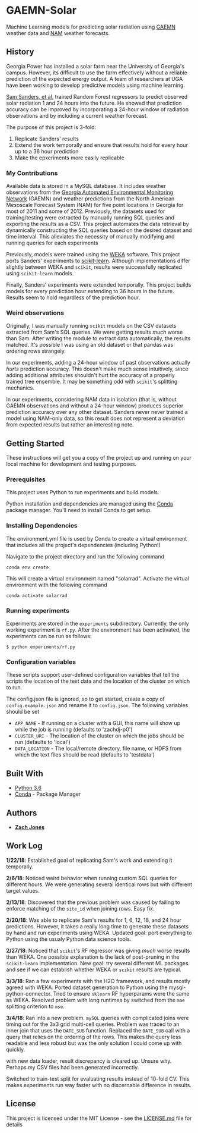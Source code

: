 # GAEMN-Solar
Machine Learning models for predicting solar radiation using [GAEMN](http://www.georgiaweather.net/) weather data
and [NAM](https://www.ncdc.noaa.gov/data-access/model-data/model-datasets/north-american-mesoscale-forecast-system-nam)
weather forecasts.

## History

Georgia Power has installed a solar farm near the University of Georgia's campus.  However, its difficult to use
the farm effectively without a reliable prediction of the expected energy output.  A team of researchers at UGA have
been working to develop predictive models using machine learning.

[Sam Sanders, et al.](https://ieeexplore.ieee.org/abstract/document/8260680/)
trained Random Forest regressors to predict observed solar radiation 1 and 24 hours into the future.
He showed that prediction accuracy can be improved by incorporating a 24-hour window of radiation 
observations and by including a current weather forecast.

The purpose of this project is 3-fold:
    
1. Replicate Sanders' results
2. Extend the work temporally and ensure that results hold for every hour up to a 36 hour prediction
3. Make the epxeriments more easily replicable

### My Contributions

Available data is stored in a MySQL database.  It includes weather observations from the
[Georgia Automated  Environmental Monitoring Network](http://www.georgiaweather.net/) (GAEMN) and
weather predictions from the North American Mesoscale Forecast System (NAM) for five point locations in Georgia
for most of 2011 and some of 2012.
Previously, the datasets used for training/testing were extracted by manually running SQL queries and 
exporting the results as a CSV.  This project automates the data retrieval by dynamically constructing the SQL 
queries based on the desired dataset and time interval.  This alleviates the necessity of manually modifying and
running queries for each experiments

Previously, models were trained using the [WEKA](https://www.cs.waikato.ac.nz/ml/weka/) software.
This project ports Sanders' experiments to [scikit-learn](http://scikit-learn.org/stable/).
Although implementations differ slightly between WEKA and `scikit`, results were successfully replicated using
`scikit-learn` models.

Finally, Sanders' experiments were extended temporally.  This project builds models for every prediction hour 
extending to 36 hours in the future.  Results seem to hold regardless of the prediction hour.

### Weird observations

Originally, I was manually running `scikit` models on the CSV datasets extracted from Sam's SQL queries.
We were getting results _much_ worse than Sam.  After writing the module to extract data automatically, the
results matched.  It's possible I was using an old dataset or that pandas was ordering rows strangely.

In our experiments, adding a 24-hour window of past observations actually _hurts_ prediction accuracy.
This doesn't make much sense intuitively, since adding additional attributes shouldn't hurt the accuracy
of a properly trained tree ensemble.  It may be something odd with `scikit`'s splitting mechanics.

In our experiments, considering NAM data in isolation (that is, without GAEMN observations and without
a 24-hour window) produces superior prediction accuracy over any other dataset.  Sanders never
never trained a model using NAM-only data, so this result does not represent a deviation from expected
results but rather an interesting note.

## Getting Started

These instructions will get you a copy of the project up and running on your local machine for 
development and testing purposes.

### Prerequisites

This project uses Python to run experiments and build models.

Python installation and dependencies are managed using the [Conda](https://conda.io/docs/) 
package manager.  You'll need to install Conda to get setup.

### Installing Dependencies

The environment.yml file is used by Conda to create a virtual environment that includes all the project's dependencies (including Python!)

Navigate to the project directory and run the following command

```
conda env create
```

This will create a virtual environment named "solarrad".  Activate the virtual environment with the following command

```
conda activate solarrad
```

### Running experiments

Experiments are stored in the `experiments` subdirectory.  Currently, the only working experiment is 
`rf.py`.  After the environment has been activated, the experiments can be run as follows:

```$ python experiments/rf.py```

### Configuration variables
These scripts support user-defined configuration variables that tell the scripts the location of 
the text data and the location of the cluster on which to run.

The config.json file is ignored, so to get started, create a copy of ```config.example.json``` 
and rename it to ```config.json```.  The following variables should be set

* ```APP_NAME``` - If running on a cluster with a GUI, this name will show up while the job is running
   (defaults to 'zachdj-p0')
* ```CLUSTER_URI``` - The location of the cluster on which the jobs should be run (defaults to 'local')
* ```DATA_LOCATION``` - The local/remote directory, file name, or HDFS from which the text files should be read 
 (defaults to 'testdata')

## Built With

* [Python 3.6](https://www.python.org/)
* [Conda](https://conda.io/docs/) - Package Manager

## Authors

* [**Zach Jones**](https://github.com/zachdj)

## Work Log

**1/22/18**: Established goal of replicating Sam's work and extending it temporally.

**2/6/18**: Noticed weird behavior when running custom SQL queries for different hours.  We were generating several
identical rows but with different target values.

**2/13/18**: Discovered that the previous problem was caused by failing to enforce matching of the `site_id` when
joining rows.  Easy fix.

**2/20/18**: Was able to replicate Sam's results for 1, 6, 12, 18, and 24 hour predictions.  However, it takes
a really long time to generate these datasets by hand and run experiments using WEKA.  Updated goal: port
everything to Python using the usualy Python data science tools.

**2/27/18**: Noticed that `scikit`'s RF regressor was giving *much* worse results than WEKA.  One possible explanation
is the lack of post-pruning in the `scikit-learn` implementation.  New goal: try several different ML packages and see
if we can establish whether WEKA or `scikit` results are typical.

**3/3/18**: Ran a few experiments with the H2O framework, and results mostly agreed with WEKA.  Ported dataset generation
to Python using the mysql-python-connector.  Tried to ensure `sklearn` RF hyperparams were the same as WEKA.
Resolved problem with long runtimes by switched from the `mae` splitting criterion to `mse`.  

**3/4/18**: Ran into a new problem.  `mySQL` queries with complicated joins were timing out for the 3x3 grid 
multi-cell queries.  Problem was traced to an inner join that uses the `DATE_SUB` function.  Replaced the `DATE_SUB` 
call with a query that relies on the ordering of the rows.  This makes the query less readable and less robust
but was the only solution I could come up with quickly.

with new data loader, result discrepancy is cleared up.  Unsure why.  Perhaps my CSV files had been generated
incorrectly.

Switched to train-test split for evaluating results instead of 10-fold CV.  This makes experiments run way faster with
no discernable difference in results.


## License

This project is licensed under the MIT License - see the [LICENSE.md](LICENSE.md) file for details
